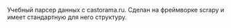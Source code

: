 Учебный парсер данных с castorama.ru.
Сделан на фреймворке scrapy и имеет стандартную для него структуру.
